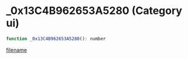 # _0x13C4B962653A5280 (Category ui)

```js
function _0x13C4B962653A5280(): number
```

[filename](_0x13C4B962653A5280_m.md ':include')